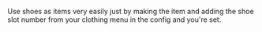 Use shoes as items very easily just by making the item and adding the shoe slot number from your clothing menu in the config and you're set.


